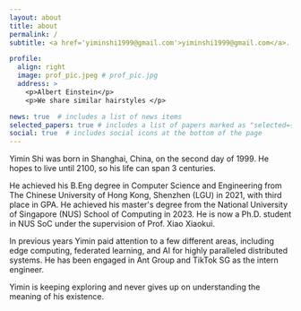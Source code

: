 ```yaml
---
layout: about
title: about
permalink: /
subtitle: <a href='yiminshi1999@gmail.com'>yiminshi1999@gmail.com</a>. <a href='https://github.com/Hanc1999'>Hanc1999@github</a>

profile:
  align: right
  image: prof_pic.jpeg # prof_pic.jpg
  address: >
    <p>Albert Einstein</p>
    <p>We share similar hairstyles </p>

news: true  # includes a list of news items
selected_papers: true # includes a list of papers marked as "selected={true}"
social: true  # includes social icons at the bottom of the page
---
```


Yimin Shi was born in Shanghai, China, on the second day of 1999. He hopes to live until 2100, so his life can span 3 centuries.

He achieved his B.Eng degree in Computer Science and Engineering from The Chinese University of Hong Kong, Shenzhen (LGU) in 2021, with third place in GPA. He achieved his master's degree from the National University of Singapore (NUS) School of Computing in 2023. He is now a Ph.D. student in NUS SoC under the supervision of Prof. Xiao Xiaokui.
<!-- He is currently an M.Comp student specializing in Computer Science at the National University of Singapore (NUS) and will graduate in June 2023. He has accepted his Ph.D. offer from NUS SoC and will restart his journey on this campus for another 4-5 years. -->


<!-- In recent times Yimin's interest and energy focused on solving the research problems with his directors. From 2019 to 2021 he worked in the HCS lab with Prof. Wei Cai on federated learning-related topics. During this period he published his first conference paper on the ICA3PP 2020, and his first transactions paper on TOSN 2022. In 2022 he started to work with Prof. Richard T. B. Ma in NUS on the streaming processing systems. -->

<!-- In the past few years, Yimin applied his energy to solving different research problems. From 2019 to 2021, he worked in the HCS lab with Prof. Wei Cai on edge-assisted federated learning, during which he published his first conference paper on the ICA3PP '20 and his first transactions paper on TOSN '22. From April 2022 to now, he has been focused on resource recommendation problems for stream processing systems like Flink with his master's advisor Prof. Richard T.B. Ma, Mr. Yancan Mao, and people from ByteDance Cloud Infra. -->

In previous years Yimin paid attention to a few different areas, including edge computing, federated learning, and AI for highly paralleled distributed systems. He has been engaged in Ant Group and TikTok SG as the intern engineer.


<!-- Yimin's habits include reading science fiction and playing Sanda (a kind of Chinese fighting technique). His favorite fiction author is Cixin Liu. He is also interested in understanding the thinking of different people and the physical rules of this world. -->

Yimin is keeping exploring and never gives up on understanding the meaning of his existence.

<!-- Put your address / P.O. box / other info right below your picture. You can also disable any these elements by editing `profile` property of the YAML header of your `_pages/about.md`. Edit `_bibliography/papers.bib` and Jekyll will render your [publications page](/al-folio/publications/) automatically.

Link to your social media connections, too. This theme is set up to use [Font Awesome icons](http://fortawesome.github.io/Font-Awesome/) and [Academicons](https://jpswalsh.github.io/academicons/), like the ones below. Add your Facebook, Twitter, LinkedIn, Google Scholar, or just disable all of them. -->
